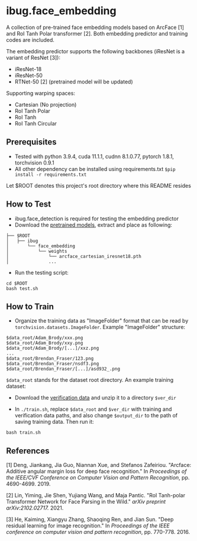 # ibug.face_embedding
A collection of pre-trained face embedding models based on ArcFace [1] and RoI Tanh Polar transformer [2]. Both embedding predictor and training codes are included. 

The embedding predictor supports the following backbones (iResNet is a variant of ResNet [3]):
* iResNet-18  
* iResNet-50 
* RTNet-50 [2] (pretrained model will be updated) 

Supporting warping spaces:
* Cartesian (No projection)
* RoI Tanh Polar 
* RoI Tanh
* RoI Tanh Circular 

## Prerequisites
* Tested with python 3.9.4, cuda 11.1.1, cudnn 8.1.0.77, pytorch 1.8.1, torchvision 0.9.1 
* All other dependency can be installed using requirements.txt `$pip install -r requirements.txt`

Let $ROOT denotes this project's root directory where this README resides

## How to Test 
* ibug.face_detection is required for testing the embedding predictor
* Download the [pretrained models](https://drive.google.com/file/d/13pwzWiQ6VEZ__VfnXFnyByKp-csYanQB/view?usp=sharing), extract and place as following:
```
├── $ROOT
│   ├── ibug
│       └── face_embedding
│           └── weights
│               └── arcface_cartesian_iresnet18.pth
│               ...
```
* Run the testing script:
```
cd $ROOT
bash test.sh
```

## How to Train
* Organize the training data as "ImageFolder" format that can be read by `torchvision.datasets.ImageFolder`. Example "ImageFolder" structure:
```
$data_root/Adam_Brody/xxx.png
$data_root/Adam_Brody/xxy.png
$data_root/Adam_Brody/[...]/xxz.png
...
$data_root/Brendan_Fraser/123.png
$data_root/Brendan_Fraser/nsdf3.png
$data_root/Brendan_Fraser/[...]/asd932_.png
```
`$data_root` stands for the dataset root directory. An example training dataset: 

* Download the [verification data](https://drive.google.com/file/d/116CLHSfV_lUtXIeKvaJ0M0ycZ2dBv9pU/view?usp=sharing) and unzip it to a directory `$ver_dir`

* In `./train.sh`, replace `$data_root` and `$ver_dir` with training and verification data paths, and also change `$output_dir` to the path of saving training data. Then run it:
```
bash train.sh
```


## References
\[1\] Deng, Jiankang, Jia Guo, Niannan Xue, and Stefanos Zafeiriou. "Arcface: Additive angular margin loss for deep face recognition." In _Proceedings of the IEEE/CVF Conference on Computer Vision and Pattern Recognition_, pp. 4690-4699. 2019.

\[2\] Lin, Yiming, Jie Shen, Yujiang Wang, and Maja Pantic. "RoI Tanh-polar Transformer Network for Face Parsing in the Wild." _arXiv preprint arXiv:2102.02717._ 2021.

\[3\] He, Kaiming, Xiangyu Zhang, Shaoqing Ren, and Jian Sun. "Deep residual learning for image recognition." In _Proceedings of the IEEE conference on computer vision and pattern recognition_, pp. 770-778. 2016.